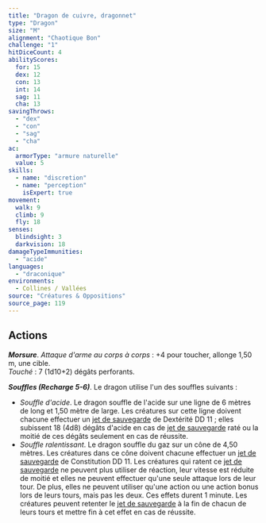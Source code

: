 ```yaml
---
title: "Dragon de cuivre, dragonnet"
type: "Dragon"
size: "M"
alignment: "Chaotique Bon"
challenge: "1"
hitDiceCount: 4
abilityScores:
  for: 15
  dex: 12
  con: 13
  int: 14
  sag: 11
  cha: 13
savingThrows: 
  - "dex"
  - "con"
  - "sag"
  - "cha"
ac: 
  armorType: "armure naturelle"
  value: 5
skills: 
  - name: "discretion"
  - name: "perception"
    isExpert: true
movement: 
  walk: 9
  climb: 9
  fly: 18
senses: 
  blindsight: 3
  darkvision: 18
damageTypeImmunities: 
  - "acide"
languages: 
  - "draconique"
environments:
  - Collines / Vallées
source: "Créatures & Oppositions"
source_page: 119
---
```

## Actions
_**Morsure**_. _Attaque d'arme au corps à corps_ : +4 pour toucher, allonge 1,50 m, une cible.  
_Touché_ : 7 (1d10+2) dégâts perforants.

_**Souffles (Recharge 5-6)**_. Le dragon utilise l'un des souffles suivants :
* _Souffle d'acide_. Le dragon souffle de l'acide sur une ligne de 6 mètres de long et 1,50 mètre de large. Les créatures sur cette ligne doivent chacune effectuer un [jet de sauvegarde](/utiliser-les-caracteristiques#jets-de-sauvegarde) de Dextérité DD 11 ; elles subissent 18 (4d8) dégâts d'acide en cas de [jet de sauvegarde](/utiliser-les-caracteristiques#jets-de-sauvegarde) raté ou la moitié de ces dégâts seulement en cas de réussite.
* _Souffle ralentissant_. Le dragon souffle du gaz sur un cône de 4,50 mètres. Les créatures dans ce cône doivent chacune effectuer un [jet de sauvegarde](/utiliser-les-caracteristiques#jets-de-sauvegarde) de Constitution DD 11. Les créatures qui ratent ce [jet de sauvegarde](/utiliser-les-caracteristiques#jets-de-sauvegarde) ne peuvent plus utiliser de réaction, leur vitesse est réduite de moitié et elles ne peuvent effectuer qu'une seule attaque lors de leur tour. De plus, elles ne peuvent utiliser qu'une action ou une action bonus lors de leurs tours, mais pas les deux. Ces effets durent 1 minute. Les créatures peuvent retenter le [jet de sauvegarde](/utiliser-les-caracteristiques#jets-de-sauvegarde) à la fin de chacun de leurs tours et mettre fin à cet effet en cas de réussite.
